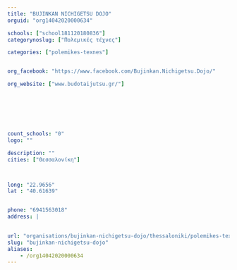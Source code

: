 ```yaml
---
title: "BUJINKAN NICHIGETSU DOJO"
orguid: "org14042020000634"

schools: ["school181120180836"]
categorynoslug: ["Πολεμικές τέχνες"]

categories: ["polemikes-texnes"]


org_facebook: "https://www.facebook.com/Bujinkan.Nichigetsu.Dojo/"

org_website: ["www.budotaijutsu.gr/"]







count_schools: "0"
logo: ""

description: ""
cities: ["Θεσσαλονίκη"]



long: "22.9656"
lat : "40.61639"


phone: "6941563018"
address: |
    

url: "organisations/bujinkan-nichigetsu-dojo/thessaloniki/polemikes-texnes"
slug: "bujinkan-nichigetsu-dojo"
aliases:
    - /org14042020000634
---
```



